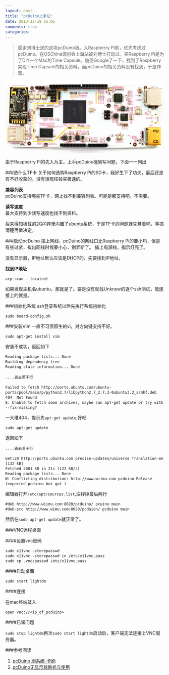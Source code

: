 ```yaml
---
layout: post
title: "pcDuino上手记"
date: 2013-12-19 15:05
comments: true
categories: 
---
```

> 感谢刘博士送的这块pcDuino板。入Raspberry Pi前，优先考虑过pcDuino。在OSChina源创会上海站被刘博士打动过。买Raspberry Pi是为了DIY一个Mac的Time Capsule。随便Google了一下，找到了Raspberry实现Time Capsule的相关资料，而pcDuino的相关资料没有找到，于是作罢。

![pcDuino V2](/images/post/2013-12-19/pcduinov2.jpg)


由于Raspberry Pi的先入为主，上手pcDuino碰到写问题，下面一一列出

<!-- more -->

###选什么TF卡
关于如何选购Raspberry Pi的SD卡，我好生下了功夫，最后还是有不好收获的。没有话冤枉钱买极速的。

**兼容列表**   
pcDuino支持哪些TF卡，网上找不到兼容列表。可能是都支持吧，不需要。

**读写速度**   
最大支持到少读写速度也找不到资料。

后来得知板载的2G闪存里内置了ubuntu系统，于是TF卡的问题就先悬着吧，等搞清楚再做决定。


###启动pcDuino
插上网线，pcDuino的网线口比Raspberry Pi的要小巧，但是有些过紧，拔出网线时候要小心，别弄断了。
插上电源线，指示灯亮了。

没有显示器，IP地址默认应该是DHCP的，先要找到IP地址。

**找到IP地址**

	arp-scan --localnet
	
如果发现主机名ubuntu，那就是了。要是没有就找Unknow的逐个ssh测试，能连接上的就是。

###初始化系统
ssh登录系统以后先执行系统初始化

	sudo board-config.sh
	
###安装Vim
一直不习惯原生的vi，对方向键支持不好。

	sudo apt-get install vim
	
安装不成功，返回如下

	Reading package lists... Done
	Building dependency tree
	Reading state information... Done
	
	....省去若干行
	
	Failed to fetch http://ports.ubuntu.com/ubuntu-ports/pool/main/p/python2.7/libpython2.7_2.7.3-0ubuntu3.2_armhf.deb  404  Not Found
	E: Unable to fetch some archives, maybe run apt-get update or try with --fix-missing?
	
一大堆404，提示先`apt-get update`,好吧


	sudo apt-get update
	
返回如下
	
	....省去若干行
	
	Get:20 http://ports.ubuntu.com precise-updates/universe Translation-en [132 kB]
	Fetched 2681 kB in 21s (123 kB/s)
	Reading package lists... Done
	W: Conflicting distribution: http://www.wiimu.com pcduino Release (expected pcduino but got )
	
编辑器打开`/etc/apt/sources.list`,注释掉最后两行

	#deb http://www.wiimu.com:8020/pcduino/ pcuino main
	#deb-src http://www.wimu.com:8020/pcduion/ pcduino main
	
然后在`sudo apt-get update`就正常了。

###VNC远程桌面

####设置vnc密码

	sudo x11vnc -storepasswd
	sudo x11vnc -storepasswd in /etc/x11vnc.pass
	sudo cp .vnc/passwd /etc/x11vnc.pass
	
####启动桌面

	sudo start lightdm
	
####连接

在mac终端敲入

	open vnc://<ip_of_pcduino>
	
####已知问题

`sudo stop lightdm`再次`sudo start lightdm`启动后，客户端无法连接上VNC服务器。


###参考阅读
1. [pcDuino 刷系统-卡刷](http://www.cnblogs.com/iscode/p/3200503.html)
2. [pcDuino无显示器刷机与使用](http://www.cnblogs.com/iscode/p/3200558.html)






